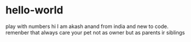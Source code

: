 # hello-world
play with numbers
hi 
I am akash anand from india and new to code.
remenber that always care your pet not as owner but as parents ir siblings
